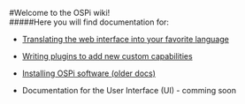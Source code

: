 #Welcome to the OSPi wiki!<br/>
#####Here you will find documentation for:

- [Translating the web interface into your favorite language](https://github.com/Dan-in-CA/OSPi/wiki/Translation-doc)

- [Writing plugins to add new custom capabilities](https://github.com/Dan-in-CA/ospi_plugins/wiki)
- [Installing OSPi software (older docs)](http://rayshobby.net/mediawiki/index.php/Python_Interval_Program_for_OSPi)
- Documentation for the User Interface (UI) - comming soon